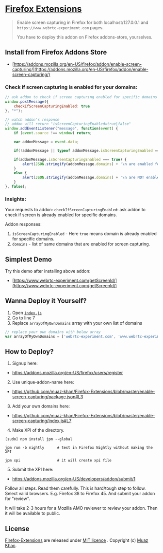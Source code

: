 # [Firefox Extensions](https://github.com/muaz-khan/Firefox-Extensions)

> Enable screen capturing in Firefox for both localhost/127.0.0.1 and `https://www.webrtc-experiment.com` pages.
>
> You have to deploy this addon on Firefox addons-store, yourselves.

## Install from Firefox Addons Store

* [https://addons.mozilla.org/en-US/firefox/addon/enable-screen-capturing/](https://addons.mozilla.org/en-US/firefox/addon/enable-screen-capturing/)

### Check if screen capturing is enabled for your domains:

```javascript
// ask addon to check if screen capturing enabled for specific domains
window.postMessage({
    checkIfScreenCapturingEnabled: true
}, "*");

// watch addon's response
// addon will return "isScreenCapturingEnabled=true|false"
window.addEventListener("message", function(event) {
    if (event.source !== window) return;

    var addonMessage = event.data;

    if(!addonMessage || typeof addonMessage.isScreenCapturingEnabled === 'undefined') return;

    if(addonMessage.isScreenCapturingEnabled === true) {
        alert(JSON.stringify(addonMessage.domains) + '\n are enabled for screen capturing.');
    }
    else {
        alert(JSON.stringify(addonMessage.domains) + '\n are NOT enabled for screen capturing.');
    }
}, false);
```

### Insights:

Your requests to addon: `checkIfScreenCapturingEnabled`: ask addon to check if screen is already enabled for specific domains.

Addon responses:

1. `isScreenCapturingEnabled` - Here `true` means domain is already enabled for specific domains.
2. `domains` - list of same domains that are enabled for screen capturing.

## Simplest Demo

Try this demo after installing above addon:

* [https://www.webrtc-experiment.com/getScreenId/](https://www.webrtc-experiment.com/getScreenId/)

## Wanna Deploy it Yourself?

1. Open [`index.js`](https://github.com/muaz-khan/Firefox-Extensions/blob/master/enable-screen-capturing/index.js)
2. Go to line 7
3. Replace `arrayOfMyOwnDomains` array with your own list of domains

```javascript
// replace your own domains with below array
var arrayOfMyOwnDomains = ['webrtc-experiment.com', 'www.webrtc-experiment.com', 'localhost', '127.0.0.1'];
```

## How to Deploy?

1) Signup here: 

* https://addons.mozilla.org/en-US/firefox/users/register

2) Use unique-addon-name here: 

* https://github.com/muaz-khan/Firefox-Extensions/blob/master/enable-screen-capturing/package.json#L3 

3) Add your own domains here: 

* https://github.com/muaz-khan/Firefox-Extensions/blob/master/enable-screen-capturing/index.js#L7

4) Make XPI of the directory.

```
[sudo] npm install jpm --global

jpm run -b nightly 		# test in Firefox Nightly without making the XPI

jpm xpi					# it will create xpi file
```

5) Submit the XPI here: 

* https://addons.mozilla.org/en-US/developers/addon/submit/1

Follow all steps. Read them carefully. This is hard/tough step to follow. Select valid browsers. E.g. Firefox 38 to Firefox 45. And submit your addon for "review".

It will take 2-3 hours for a Mozilla AMO reviewer to review your addon. Then it will be available to public.

## License

[Firefox-Extensions](https://github.com/muaz-khan/Firefox-Extensions) are released under [MIT licence](https://www.webrtc-experiment.com/licence/) . Copyright (c) [Muaz Khan](http://www.MuazKhan.com/).
